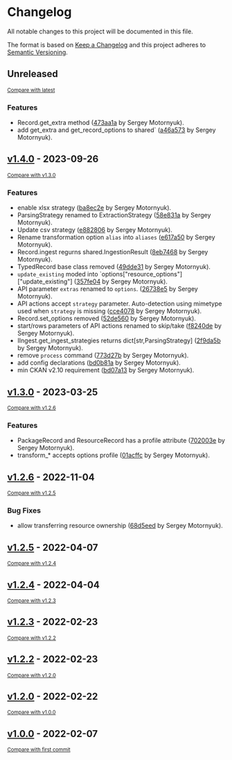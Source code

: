 # Changelog

All notable changes to this project will be documented in this file.

The format is based on [Keep a Changelog](http://keepachangelog.com/en/1.0.0/)
and this project adheres to [Semantic Versioning](http://semver.org/spec/v2.0.0.html).

<!-- insertion marker -->
## Unreleased

<small>[Compare with latest](https://github.com/DataShades/ckanext-ingest/compare/v1.4.0...HEAD)</small>

### Features

- Record.get_extra method ([473aa1a](https://github.com/DataShades/ckanext-ingest/commit/473aa1a7b10f68d7118563342011528635ca9550) by Sergey Motornyuk).
- add get_extra and get_record_options to shared` ([a46a573](https://github.com/DataShades/ckanext-ingest/commit/a46a573855840643fbecdcdff8011ec3ee747670) by Sergey Motornyuk).

<!-- insertion marker -->
## [v1.4.0](https://github.com/DataShades/ckanext-ingest/releases/tag/v1.4.0) - 2023-09-26

<small>[Compare with v1.3.0](https://github.com/DataShades/ckanext-ingest/compare/v1.3.0...v1.4.0)</small>

### Features

- enable xlsx strategy ([ba8ec2e](https://github.com/DataShades/ckanext-ingest/commit/ba8ec2e85574adaf7d88dedf851a9c829da9b15d) by Sergey Motornyuk).
- ParsingStrategy renamed to ExtractionStrategy ([58e831a](https://github.com/DataShades/ckanext-ingest/commit/58e831a9580ec6dbdd1aad17cc42baa1eecd0f85) by Sergey Motornyuk).
- Update csv strategy ([e882806](https://github.com/DataShades/ckanext-ingest/commit/e8828067550ed905ee1ff197d12f4f71ce3e13c2) by Sergey Motornyuk).
- Rename transformation option `alias` into `aliases` ([e617a50](https://github.com/DataShades/ckanext-ingest/commit/e617a50e480612df46eaac17b9840f4d5f3996c4) by Sergey Motornyuk).
- Record.ingest regurns shared.IngestionResult ([8eb7468](https://github.com/DataShades/ckanext-ingest/commit/8eb7468a9c3d530b56126a561ecd3383ec147747) by Sergey Motornyuk).
- TypedRecord base class removed ([49dde31](https://github.com/DataShades/ckanext-ingest/commit/49dde31902bb0dddf6584e21ae2a49d1c6e846bc) by Sergey Motornyuk).
- `update_existing` moded into `options["resource_options"]["update_existing"] ([357fe04](https://github.com/DataShades/ckanext-ingest/commit/357fe040cb292079748137f27298e90e49cc2a0a) by Sergey Motornyuk).
- API parameter `extras` renamed to `options`. ([26738e5](https://github.com/DataShades/ckanext-ingest/commit/26738e5a5d5ee9681f18e1ebb18a4ef49f3b8b0b) by Sergey Motornyuk).
- API actions accept `strategy` parameter. Auto-detection using mimetype used when `strategy` is missing ([cce4078](https://github.com/DataShades/ckanext-ingest/commit/cce40780e4494ddf82584c6ac6a02355dc4be8d6) by Sergey Motornyuk).
- Record.set_options removed ([52de560](https://github.com/DataShades/ckanext-ingest/commit/52de560f8f4e79759a941efa16abffa5160756af) by Sergey Motornyuk).
- start/rows parameters of API actions renamed to skip/take ([f8240de](https://github.com/DataShades/ckanext-ingest/commit/f8240dec5ee812fcd0aec52dd6da26772ef277dc) by Sergey Motornyuk).
- IIngest.get_ingest_strategies returns dict[str,ParsingStrategy] ([2f9da5b](https://github.com/DataShades/ckanext-ingest/commit/2f9da5b716be5bfdb2cfddd5a48fb31f9598b31a) by Sergey Motornyuk).
- remove `process` command ([773d27b](https://github.com/DataShades/ckanext-ingest/commit/773d27ba0acdbb465b4467de5532bac47d610643) by Sergey Motornyuk).
- add config declarations ([bd0b81a](https://github.com/DataShades/ckanext-ingest/commit/bd0b81aeabed791e163b5ec0a87c636391c38112) by Sergey Motornyuk).
- min CKAN v2.10 requirement ([bd07a13](https://github.com/DataShades/ckanext-ingest/commit/bd07a13b37197c56ee16d37abe038030a78dc04b) by Sergey Motornyuk).

## [v1.3.0](https://github.com/DataShades/ckanext-ingest/releases/tag/v1.3.0) - 2023-03-25

<small>[Compare with v1.2.6](https://github.com/DataShades/ckanext-ingest/compare/v1.2.6...v1.3.0)</small>

### Features

- PackageRecord and ResourceRecord has a profile attribute ([702003e](https://github.com/DataShades/ckanext-ingest/commit/702003e2201c1c80f72fb55fb6da47632d3fafee) by Sergey Motornyuk).
- transform_* accepts options profile ([01acffc](https://github.com/DataShades/ckanext-ingest/commit/01acffc546abf51effad75e77bbd1db3d237996a) by Sergey Motornyuk).

## [v1.2.6](https://github.com/DataShades/ckanext-ingest/releases/tag/v1.2.6) - 2022-11-04

<small>[Compare with v1.2.5](https://github.com/DataShades/ckanext-ingest/compare/v1.2.5...v1.2.6)</small>

### Bug Fixes

- allow transferring resource ownership ([68d5eed](https://github.com/DataShades/ckanext-ingest/commit/68d5eed877981ade78f3e72dcf58ce1e7b0f37ea) by Sergey Motornyuk).

## [v1.2.5](https://github.com/DataShades/ckanext-ingest/releases/tag/v1.2.5) - 2022-04-07

<small>[Compare with v1.2.4](https://github.com/DataShades/ckanext-ingest/compare/v1.2.4...v1.2.5)</small>

## [v1.2.4](https://github.com/DataShades/ckanext-ingest/releases/tag/v1.2.4) - 2022-04-04

<small>[Compare with v1.2.3](https://github.com/DataShades/ckanext-ingest/compare/v1.2.3...v1.2.4)</small>

## [v1.2.3](https://github.com/DataShades/ckanext-ingest/releases/tag/v1.2.3) - 2022-02-23

<small>[Compare with v1.2.2](https://github.com/DataShades/ckanext-ingest/compare/v1.2.2...v1.2.3)</small>

## [v1.2.2](https://github.com/DataShades/ckanext-ingest/releases/tag/v1.2.2) - 2022-02-23

<small>[Compare with v1.2.0](https://github.com/DataShades/ckanext-ingest/compare/v1.2.0...v1.2.2)</small>

## [v1.2.0](https://github.com/DataShades/ckanext-ingest/releases/tag/v1.2.0) - 2022-02-22

<small>[Compare with v1.0.0](https://github.com/DataShades/ckanext-ingest/compare/v1.0.0...v1.2.0)</small>

## [v1.0.0](https://github.com/DataShades/ckanext-ingest/releases/tag/v1.0.0) - 2022-02-07

<small>[Compare with first commit](https://github.com/DataShades/ckanext-ingest/compare/5218fb4ae2e6c806e027ff44a5a17bd41377967c...v1.0.0)</small>

